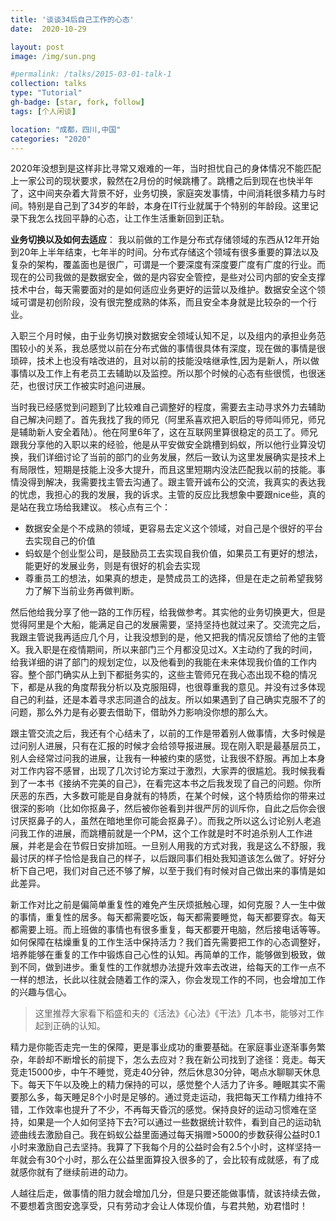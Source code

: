 ```yaml
---
title: '谈谈34后自己工作的心态'
date:  2020-10-29

layout: post
image: /img/sun.png

#permalink: /talks/2015-03-01-talk-1
collection: talks
type: "Tutorial"
gh-badge: [star, fork, follow]
tags: [个人闲谈]

location: "成都，四川,中国"
categories: "2020"
--- 
```

 
2020年没想到是这样非比寻常又艰难的一年，当时担忧自己的身体情况不能匹配上一家公司的现状要求，毅然在2月份的时候跳槽了。跳槽之后到现在也快半年了，这中间夹杂着大背景不好，业务切换，家庭突发事情，中间消耗很多精力与时间。特别是自己到了34岁的年龄，本身在IT行业就属于个特别的年龄段。这里记录下我怎么找回平静的心态，让工作生活重新回到正轨。    

**业务切换以及如何去适应**：  我以前做的工作是分布式存储领域的东西从12年开始到20年上半年结束，七年半的时间。分布式存储这个领域有很多重要的算法以及复杂的架构，覆盖面也是很广，可谓是一个要深度有深度要广度有广度的行业。而现在的公司我做的是数据安全，做的是内容安全管控，是些对公司内部的安全支撑技术中台，每天需要面对的是如何适应业务更好的运营以及维护。数据安全这个领域可谓是初创阶段，没有很完整成熟的体系，而且安全本身就是比较杂的一个行业。

入职三个月时候，由于业务切换对数据安全领域认知不足，以及组内的承担业务范围较小的关系，我总感觉以前在分布式做的事情很具体有深度，现在做的事情是很琐碎，技术上也没有啥改进的，且对以前的技能没啥继承性,因为是新人，所以做事情以及工作上有老员工去辅助以及监控。所以那个时候的心态有些很慌，也很迷茫，也很讨厌工作被实时追问进展。

当时我已经感觉到问题到了比较难自己调整好的程度，需要去主动寻求外力去辅助自己解决问题了。首先我找了我的师兄（阿里系喜欢把入职后的导师叫师兄，师兄是辅助新人安全着陆）。他在阿里6年了，这在互联网里算很稳定的员工了。师兄跟我分享他的入职以来的经验，他是从平安做安全跳槽到蚂蚁，所以他行业算没切换，我们详细讨论了当前的部门的业务发展，然后一致认为这里发展确实是技术上有局限性，短期是技能上没多大提升，而且这里短期内没法匹配我以前的技能。事情没得到解决，我需要找主管去沟通了。跟主管开诚布公的交流，我真实的表达我的忧虑，我担心的我的发展，我的诉求。主管的反应比我想象中要跟nice些，真的是站在我立场给我建议。
核心点有三个：
* 数据安全是个不成熟的领域，更容易去定义这个领域，对自己是个很好的平台去实现自己的价值  
* 蚂蚁是个创业型公司，是鼓励员工去实现自我价值，如果员工有更好的想法，能更好的发展业务，则是有很好的机会去实现   
* 尊重员工的想法，如果真的想走，是赞成员工的选择，但是在走之前希望我努力了解下当前业务再做判断。

然后他给我分享了他一路的工作历程，给我做参考。其实他的业务切换更大，但是觉得阿里是个大船，能满足自己的发展需要，坚持坚持也就过来了。交流完之后，我跟主管说我再适应几个月，让我没想到的是，他又把我的情况反馈给了他的主管X。我入职是在疫情期间，所以来部门三个月都没见过X。X主动约了我的时间，给我详细的讲了部门的规划定位，以及他看到的我能在未来体现我价值的工作内容。整个部门确实从上到下都挺务实的，这些主管师兄在我心态出现不稳的情况下，都是从我的角度帮我分析以及克服阻碍，也很尊重我的意见。并没有过多体现自己的利益，还是本着寻求志同道合的战友。所以如果遇到了自己确实克服不了的问题，那么外力是有必要去借助下，借助外力影响没你想的那么大。

跟主管交流之后，我还有个心结未了，以前的工作是带着别人做事情，大多时候是过问别人进展，只有在汇报的时候才会给领导报进展。现在刚入职是最基层员工，别人会经常过问我的进展，让我有一种被约束的感觉，让我很不舒服。再加上本身对工作内容不感冒，出现了几次讨论方案过于激烈，大家弄的很尴尬。我时候我看到了一本书《接纳不完美的自己》，在看完这本书之后我发现了自己的问题。你所厌恶的东西，大多数可能是自身就有的特质，在某个时候，这个特质给你的带来过很深的影响（比如你抠鼻子，然后被你爸看到并很严厉的训斥你，自此之后你会很讨厌抠鼻子的人，虽然在暗地里你可能会抠鼻子）。而我之所以这么讨论别人老追问我工作的进展，而跳槽前就是一个PM，这个工作就是时不时追杀别人工作进展，并老是会在节假日安排加班。一旦别人用我的方式对我，我是这么不舒服，我最讨厌的样子恰恰是我自己的样子，以后跟同事们相处我知道该怎么做了。好好分析下自己吧，我们对自己还不够了解，以至于我们有时候对自己做出来的事情是如此差异。

新工作对比之前是偏简单重复性的难免产生厌烦抵触心理，如何克服？人一生中做的事情，重复性的居多。每天都需要吃饭，每天都需要睡觉，每天都要穿衣。每天都需要上班。而上班做的事情也有很多重复，每天都要开电脑，然后接电话等等。如何保障在枯燥重复的工作生活中保持活力？我们首先需要把工作的心态调整好，培养能够在重复的工作中锻炼自己心性的认知。再简单的工作，能够做到极致，做到不同，做到进步。重复性的工作就想办法提升效率去改进，给每天的工作一点不一样的想法，长此以往就会随着工作的深入，你会发现工作的不同，也会增加工作的兴趣与信心。
> 这里推荐大家看下稻盛和夫的《活法》《心法》《干法》几本书，能够对工作起到正确的认知。

精力是你能否走完一生的保障，更是事业成功的重要基础。在家庭事业逐渐事务繁杂，年龄却不断增长的前提下，怎么去应对？我在新公司找到了途径：竞走。每天竞走15000步，中午不睡觉，竞走40分钟，然后休息30分钟，喝点水聊聊天休息下。每天下午以及晚上的精力保持的可以，感觉整个人活力了许多。睡眠其实不需要那么多，每天睡足8个小时是足够的。通过竞走运动，我把每天工作精力维持不错，工作效率也提升了不少，不再每天昏沉的感觉。保持良好的运动习惯难在坚持，如果是一个人如何坚持下去?可以通过一些数据统计软件，看到自己的运动轨迹曲线去激励自己。我在蚂蚁公益里面通过每天捐赠>5000的步数获得公益时0.1小时来激励自己去坚持。我算了下我每个月的公益时会有2.5个小时，这样坚持一年就会有30个小时，那么在公益里面算投入很多的了，会比较有成就感，有了成就感你就有了继续前进的动力。

人越往后走，做事情的阻力就会增加几分，但是只要还能做事情，就该持续去做，不要想着贪图安逸享受，只有劳动才会让人体现价值，与君共勉，劝君惜时！
